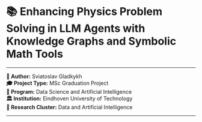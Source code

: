 # 📚 Enhancing Physics Problem Solving in LLM Agents with Knowledge Graphs and Symbolic Math Tools


---

**👤 Author:** Sviatoslav Gladkykh  
**🎓 Project Type:** MSc Graduation Project  
**📘 Program:** Data Science and Artificial Intelligence  
**🏛 Institution:** Eindhoven University of Technology  
**🔬 Research Cluster:** Data and Artificial Intelligence  

---

